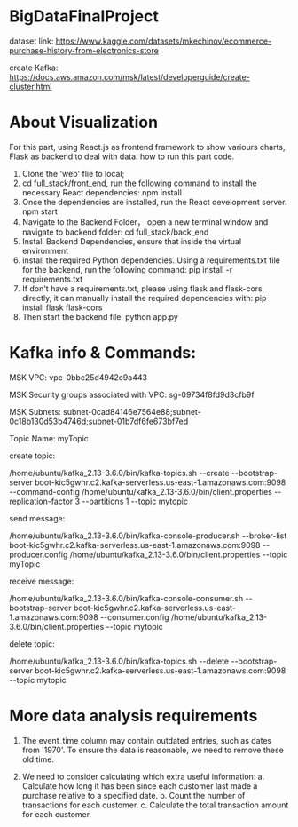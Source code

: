 # BigDataFinalProject

dataset link: https://www.kaggle.com/datasets/mkechinov/ecommerce-purchase-history-from-electronics-store

create Kafka: https://docs.aws.amazon.com/msk/latest/developerguide/create-cluster.html

# About Visualization
For this part, using React.js as frontend framework to show variours charts, Flask as backend to deal with data.
how to run this part code. 
1. Clone the 'web' flie to local;
2. cd full_stack/front_end, run the following command to install the necessary React dependencies:
   npm install
3. Once the dependencies are installed, run the React development server.
   npm start
4. Navigate to the Backend Folder， open a new terminal window and navigate to backend folder: 
   cd full_stack/back_end
5. Install Backend Dependencies, ensure that inside the virtual environment
6. install the required Python dependencies. Using a requirements.txt file for the backend, run the following command: 
   pip install -r requirements.txt
7. If don't have a requirements.txt, please using flask and flask-cors directly, it can manually install the required dependencies with:
   pip install flask flask-cors
8. Then start the backend file: python app.py


# Kafka info & Commands:

MSK VPC: vpc-0bbc25d4942c9a443

MSK Security groups associated with VPC: sg-09734f8fd9d3cfb9f

MSK Subnets: subnet-0cad84146e7564e88;subnet-0c18b130d53b4746d;subnet-01b7df6fe673bf7ed

Topic Name: myTopic

create topic:

/home/ubuntu/kafka_2.13-3.6.0/bin/kafka-topics.sh --create --bootstrap-server boot-kic5gwhr.c2.kafka-serverless.us-east-1.amazonaws.com:9098 --command-config /home/ubuntu/kafka_2.13-3.6.0/bin/client.properties --replication-factor 3 --partitions 1 --topic mytopic

send message:

/home/ubuntu/kafka_2.13-3.6.0/bin/kafka-console-producer.sh --broker-list boot-kic5gwhr.c2.kafka-serverless.us-east-1.amazonaws.com:9098 --producer.config /home/ubuntu/kafka_2.13-3.6.0/bin/client.properties --topic myTopic

receive message:

/home/ubuntu/kafka_2.13-3.6.0/bin/kafka-console-consumer.sh --bootstrap-server boot-kic5gwhr.c2.kafka-serverless.us-east-1.amazonaws.com:9098 --consumer.config /home/ubuntu/kafka_2.13-3.6.0/bin/client.properties --topic mytopic

delete topic:

/home/ubuntu/kafka_2.13-3.6.0/bin/kafka-topics.sh --delete --bootstrap-server boot-kic5gwhr.c2.kafka-serverless.us-east-1.amazonaws.com:9098 --topic mytopic


# More data analysis requirements
1. The event_time column may contain outdated entries, such as dates from '1970'. 
   To ensure the data is reasonable, we need to remove these old time.


2. We need to consider calculating which extra useful information:
a. Calculate how long it has been since each customer last made a purchase relative to a specified date.
b. Count the number of transactions for each customer.
c. Calculate the total transaction amount for each customer.









